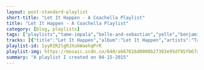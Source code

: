 ```yaml
---
layout: post-standard-playlist
short-title: "Let It Happen - A Coachella Playlist"
title: "Let It Happen - A Coachella Playlist"
category: [blog, playlists]
tags: ["playlists","tame-impala","belle-and-sebastian","yelle","benjamin-booker","jack-white","built-to-spill","interpol","tame-impala","florence-+-the-machine","st.-vincent","mac-demarco","st.-paul-&-the-broken-bones","allah-las","panda-bear","ratatat","glass-animals","brand-new","benjamin-booker","kasabian","the-war-on-drugs","tycho","parquet-courts","kasabian","saint-motel","sylvan-esso","ratatat","jack-white","jenny-lewis","the-goastt-(the-ghost-of-a-saber-tooth-tiger)","st.-paul-&-the-broken-bones"]
tracks: [{"title":"Let It Happen","album":"Let It Happen","artists":"Tame Impala"},{"title":"The Party Line","album":"Girls in Peacetime Want to Dance","artists":"Belle and Sebastian"},{"title":"Complètement fou","album":"Complètement fou","artists":"Yelle"},{"title":"Always Waiting","album":"Benjamin Booker","artists":"Benjamin Booker"},{"title":"Sixteen Saltines","album":"Blunderbuss","artists":"Jack White"},{"title":"Liar","album":"You in Reverse","artists":"Built To Spill"},{"title":"Lights","album":"Interpol","artists":"Interpol"},{"title":"Be Above It","album":"Lonerism","artists":"Tame Impala"},{"title":"Dog Days Are Over","album":"Lungs","artists":"Florence + The Machine"},{"title":"Digital Witness","album":"St. Vincent","artists":"St. Vincent"},{"title":"Blue Boy","album":"Salad Days","artists":"Mac DeMarco"},{"title":"Sugar Dyed","album":"Half the City","artists":"St. Paul & The Broken Bones"},{"title":"Catamaran","album":"Allah-Las","artists":"Allah-Las"},{"title":"Slow Motion","album":"Tomboy","artists":"Panda Bear"},{"title":"Wildcat","album":"Classics","artists":"Ratatat"},{"title":"Toes","album":"ZABA","artists":"Glass Animals"},{"title":"Magazines","album":"Your Favorite Weapon","artists":"Brand New"},{"title":"Violent Shiver","album":"Benjamin Booker","artists":"Benjamin Booker"},{"title":"Club Foot","album":"Kasabian","artists":"Kasabian"},{"title":"Red Eyes","album":"Lost In The Dream","artists":"The War On Drugs"},{"title":"A Walk","album":"Dive","artists":"Tycho"},{"title":"Borrowed Time","album":"Light Up Gold","artists":"Parquet Courts"},{"title":"Days Are Forgotten","album":"Velociraptor!","artists":"Kasabian"},{"title":"My Type","album":"My Type EP","artists":"Saint Motel"},{"title":"Dreamy Bruises","album":"Sylvan Esso","artists":"Sylvan Esso"},{"title":"Neckbrace","album":"LP4","artists":"Ratatat"},{"title":"That Black Bat Licorice","album":"Lazaretto","artists":"Jack White"},{"title":"The Big Guns","album":"Rabbit Fur Coat","artists":"Jenny Lewis"},{"title":"Animals","album":"Midnight Sun","artists":"The GOASTT (The Ghost Of A Saber Tooth Tiger)"},{"title":"Broken Bones & Pocket Change","album":"Half the City","artists":"St. Paul & The Broken Bones"}]
playlist-id: 1yyRIR2lgRJXukWaehqPrR
playlist-img: https://mosaic.scdn.co/640/ab67616d0000b27303e95df95fb67ac75965e381ab67616d0000b27331521abf3574d6f66084f366ab67616d0000b2739e1cfc756886ac782e363d79ab67616d0000b273a84efe4704b8869e487cebff
summary: "A playlist I created on 04-15-2015"
---
```

